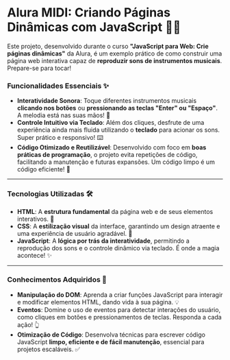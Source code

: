 # Alura MIDI: Criando Páginas Dinâmicas com JavaScript 🎹🎶

Este projeto, desenvolvido durante o curso **"JavaScript para Web: Crie páginas dinâmicas"** da Alura, é um exemplo prático de como construir uma página web interativa capaz de **reproduzir sons de instrumentos musicais**. Prepare-se para tocar!

### Funcionalidades Essenciais ✨

* **Interatividade Sonora**: Toque diferentes instrumentos musicais **clicando nos botões** ou **pressionando as teclas "Enter" ou "Espaço"**. A melodia está nas suas mãos! 🎵
* **Controle Intuitivo via Teclado**: Além dos cliques, desfrute de uma experiência ainda mais fluida utilizando o **teclado** para acionar os sons. Super prático e responsivo! ⌨️
* **Código Otimizado e Reutilizável**: Desenvolvido com foco em **boas práticas de programação**, o projeto evita repetições de código, facilitando a manutenção e futuras expansões. Um código limpo é um código eficiente! 🚀

---

### Tecnologias Utilizadas 🛠️

* **HTML**: A **estrutura fundamental** da página web e de seus elementos interativos. 🧱
* **CSS**: A **estilização visual** da interface, garantindo um design atraente e uma experiência de usuário agradável. 🎨
* **JavaScript**: A **lógica por trás da interatividade**, permitindo a reprodução dos sons e o controle dinâmico via teclado. É onde a magia acontece! ✨

---

### Conhecimentos Adquiridos 🧠

* **Manipulação do DOM**: Aprenda a criar funções JavaScript para interagir e modificar elementos HTML, dando vida à sua página. 💡
* **Eventos**: Domine o uso de eventos para detectar interações do usuário, como cliques em botões e pressionamentos de teclas. Responda a cada ação! 👆
* **Otimização de Código**: Desenvolva técnicas para escrever código JavaScript **limpo, eficiente e de fácil manutenção**, essencial para projetos escaláveis. ✅
